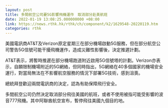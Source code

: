 ```yaml
---
layout: post
title: 多間航空公司憂5G影響飛機運作　取消部分赴美航班
date: 2022-01-19 13:08:25.000000000 +08:00
link: https://news.rthk.hk/rthk/ch/component/k2/1629548-20220119.htm
categories: rthk
---
```


美國電訊商AT&T及Verizon原定星期三在部分機場啟動5G服務，但在部分航空公司警告5G信號可能干擾飛機運作，造成災難性影響後，決定推遲計劃。

AT&T表示，將暫時推遲在部分機場跑道附近啟用5G信號塔的計劃。Verizon亦表示，自願限制機場附近的5G網絡，但同時指出，5G網絡在40多個國家的機場安全運行，對當局無法在不影響航空服務的情況下部署5G技術，感到沮喪。

總統拜登歡迎兩間電訊商的決定，認為有助保障飛行安全。

多間航空公司仍然決定取消部分飛往美國的航班，或者不使用被指可能受影響的波音777飛機。其中阿聯酋航空宣布，暫停飛往美國九個目的地。
